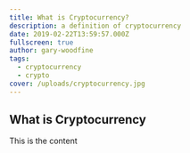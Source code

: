 ```yaml
---
title: What is Cryptocurrency?
description: a definition of cryptocurrency
date: 2019-02-22T13:59:57.000Z
fullscreen: true
author: gary-woodfine
tags:
  - cryptocurrency
  - crypto
cover: /uploads/cryptocurrency.jpg
---
```


## What is Cryptocurrency

This is the content 
